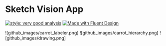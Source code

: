 # Sketch Vision App

[![style: very good analysis](https://img.shields.io/badge/style-very_good_analysis-B22C89.svg)](https://pub.dev/packages/very_good_analysis)
[![Made with Fluent Design](https://img.shields.io/badge/fluent-design-blue?style=flat-square&color=7A7574&labelColor=0078D7)](https://pub.dev/packages/fluent_ui)

![github_images/carrot_labeler.png]
![github_images/carrot_hierarchy.png]
![github_images/drawing.png]